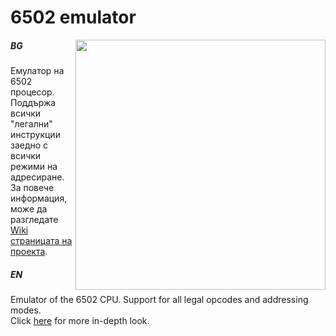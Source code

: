 # 6502 emulator


<img src="https://user-images.githubusercontent.com/36764968/115720442-c1109780-a385-11eb-96e2-94fef80e8b93.png" width=400 align="right">

##### BG

Емулатор на 6502 процесор. Поддържа всички "легални" инструкции заедно с всички режими на адресиране.
За повече информация, може да разгледате [Wiki страницата на проекта](https://github.com/boki1/6502-emulator/wiki/Начало).

##### EN

Emulator of the 6502 CPU. Support for all legal opcodes and addressing modes.  
Click [here](https://github.com/boki1/6502-emulator/wiki/Home) for more in-depth look.
